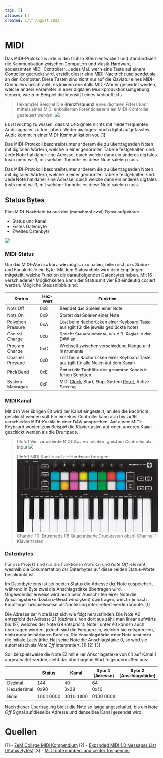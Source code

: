 ```yaml
---
tags: []
aliases: []
created: 17th August 2023
---
```


# MIDI
Das MIDI-Protokoll wurde in den frühen 80ern entwickelt und standardisiert die Kommunikation zwischen Computern und Musik-Hardware, sogenannten MIDI-Controllern. Jedes Mal, wenn eine Taste auf einem Controller gedrückt wird, erstellt dieser eine MIDI-Nachricht und sendet sie an den Computer. Diese Tasten sind nicht nur auf die Klaviatur eines MIDI-Controllers beschränkt, es können ebenfalls MIDI-Wörter gesendet werden, welche andere Parameter in einer digitalen Musikproduktionsumgebung steuern, wie zum Beispiel die Intensität eines Audioeffekts.

> [!example] Beispiel
> Die [Grenzfrequenz](Grenzfrequenz.md) eines digitalen Filters kann mittels eines MIDI enkodierten Potentiometers am MIDI-Controller gesteuert werden.
> ![](Pasted%20image%2020230817205949.png)

Es ist wichtig zu wissen, dass MIDI-Signale nichts mit niederfrequenten Audiosignalen zu tun haben. Weder analoges- noch digital aufgefasstes Audio kommt in einer MIDI-Kommunikation vor. [1]

Das MIDI-Protokoll beschreibt unter anderem die zu übertragenden Noten mit digitalen Wörtern, welche in einer genormten Tabelle festgehalten sind. Jede Note hat daher eine Adresse, durch welche dann ein anderes digitales Instrument weiß, mit welcher Tonhöhe es diese Note spielen muss.

Das MIDI-Protokoll beschreibt unter anderem die zu übertragenden Noten mit digitalen Wörtern, welche in einer genormten Tabelle festgehalten sind. Jede Note hat daher eine Adresse, durch welche dann ein anderes digitales Instrument weiß, mit welcher Tonhöhe es diese Note spielen muss.

## Status Bytes
Eine MIDI-Nachricht ist aus drei (manchmal zwei) Bytes aufgebaut:
- Status und Kanal
- Erstes Datenbyte
- Zweites Datenbyte

![](Pasted%20image%2020230817210312.png)

### MIDI-Status

Um das MIDI-Wort so kurz wie möglich zu halten, teilen sich des Status- und Kanalnibble ein Byte. Mit dem Statusnibble wird dem Empfänger mitgeteilt, welche Funktion die darauffolgenden Datenbytes haben. Mit 16 verschiedenen Möglichkeiten, kann der Status mit vier Bit eindeutig codiert werden. Mögliche Statusnibble sind:

| Status            | Hex-Wert | Funktion                                                                                                  |
| ----------------- | -------- | --------------------------------------------------------------------------------------------------------- |
| Note Off          | 0x8      | Beendet das Spielen einer Note                                                                            |
| Note On           | 0x9      | Startet das Spielen einer Note                                                                            |
| Polyphon Pressure | 0xA      | Löst beim Nachdrücken einer Keyboard Taste aus (gilt für die jeweils gedrückte Note)                      |
| Control Change    | 0xB      | Spricht Steuerelemente, wie z.B. Regler in der DAW an.                                                    |
| Program Change    | 0xC      | Wechselt zwischen verschiedene Klänge und Instrumente                                                     |
| Channel Pressure  | 0xD      | Löst beim Nachdrücken einer Keyboard Taste aus (gilt für alle Noten auf dem Kanal)                        |
| Pitch Bend        | 0xE      | Ändert die Tonhöhe des gesamten Kanals in feinen Schritten.                                               |
| System Messages   | 0xF      | MIDI [Clock](Clock%20Generierung.md), Start, Stop, System [Reset](Reset%20Generierung.md), Active Sensing |

### MIDI Kanal

Mit den Vier übrigen Bit wird der Kanal eingestellt, an den die Nachricht geschickt werden soll. Ein einzelner Controller kann also bis zu 16 verschieden MIDI-Kanäle in einer DAW ansprechen. Auf einem MIDI-Keyboard würden zum Beispiel die Klaviertasten auf einen anderen Kanal geschickt werden als die Drumpads.

>[!info] Vier verschiede MIDI-Spuren mit dem gleichen Controller als Input
>![](Pasted%20image%2020230817210520.png)

> [!info] MIDI Kanäle auf die Hardware bezogen:
> ![](../assets/MIDI_Controller.png)
> Channel 10: Drumpads (16 Quadratische Drucktasten oben)
> Channel 1: Klaviertasten

### Datenbytes

Für das Projekt sind nur die Funktionen _Note On_ und _Note Off_ relevant, weshalb die Dokumentation der Datenbytes auf diese beiden Status-Worte beschränkt ist.

Im Datenbyte eins ist bei beiden Status die Adresse der Note gespeichert, während in Byte zwei die Anschlagstärke übertragen wird. Ungewöhnlicherweise wird auch beim Ausschalten einer Note die Anschlagstärke (Loslass-Geschwindigkeit) übertragen, welche je nach Empfänger beispielsweise als Nachklang interpretiert werden könnte. [1]

Die Adresse der Note lässt sich wie folgt herausfinden: Die Note A0 entspricht der Adresse 21 (dezimal). Von dort aus zählt man linear aufwärts bis 127, welches der Note G9 entspricht. Noten unter A0 können auch übertragen werden, jedoch sind die Frequenzen, welcher sie entsprechen, nicht mehr im hörbaren Bereich. Die Anschlagstärke einer Note bestimmt die Initiale Lautstärke. Hat seine Note die Anschlagstärke 0, so wird sie automatisch als _Note Off_ interpretiert. [1] [2] [3] 

Soll beispielsweise die Note E2 mit einer Anschlagstärke von 64 auf Kanal 1 angeschaltet werden, sieht das übertragene Wort folgendermaßen aus:


|             | Status    | Kanal     | Byte 1<br>(Adresse) | Byte 2<br>(Anschlagstärke) |
| ----------- | --------- | --------- | ------------------- | -------------------------- |
| Dezimal     | 144       | 40        | 64                  |                            |
| Hexadezimal | 0x90      | 0x28      | 0x40                |                            |
| Binär       | 1001 0000 | 0010 1000 | 0100 0000           |                            |

Nach dieser Übertragung bleibt die Note so lange angeschaltet, bis ein _Note Off_ Signal auf dieselbe Adresse und denselben Kanal gesendet wird.

# Quellen

[1] - [ZeM College MIDI Kompendium](https://www.zem-college.de/indexf.html)
[2] - [Expanded MIDI 1.0 Messages List (Status Bytes)](https://www.midi.org/specifications-old/item/table-2-expanded-messages-list-status-bytes)
[3] - [MIDI note numbers and center frequencies](https://www.inspiredacoustics.com/en/MIDI_note_numbers_and_center_frequencies)